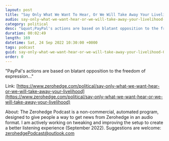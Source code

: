```yaml
---
layout: post
title: "Say Only What We Want To Hear, Or We Will Take Away Your Livelihood"
audio: say-only-what-we-want-hear-or-we-will-take-away-your-livelihood-0
category: political
desc: "&quot;PayPal's actions are based on blatant opposition to the freedom of expression...&quot;"
duration: 00:02:49
length: 169
datetime: Sat, 24 Sep 2022 10:30:00 +0000
tags: podcast
guid: say-only-what-we-want-hear-or-we-will-take-away-your-livelihood-0
order: 0
---
```

&quot;PayPal's actions are based on blatant opposition to the freedom of expression...&quot;

Link: [https://www.zerohedge.com/political/say-only-what-we-want-hear-or-we-will-take-away-your-livelihood](https://www.zerohedge.com/political/say-only-what-we-want-hear-or-we-will-take-away-your-livelihood)

About: The Zerohedge Podcast is a non-commercial, automated program, designed to give people a way to get news from Zerohedge in an audio format.  I am actively working on tweaking and improving the setup to create a better listening experience (September 2022).  Suggestions are welcome: [zerohedgePodcast@outlook.com](mailto:zerohedgePodcast@outlook.com)